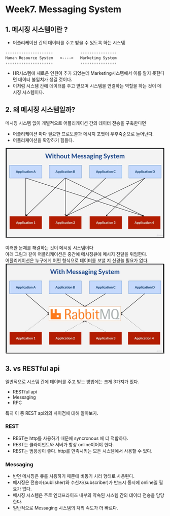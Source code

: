 # Week7. Messaging System

## 1. 메시징 시스템이란 ?

* 어플리케이션 간의 데이터를 주고 받을 수 있도록 하는 시스템

```
---------------------            ----------------
Human Resource System   <---->   Marketing System
---------------------            ----------------
```
* HR시스템에 새로운 인원이 추가 되었는데 Marketing시스템에서 이를 알지 못한다면 데이터 불일치가 생길 것이다.
* 이처럼 시스템 간에 데이터를 주고 받으며 시스템을 연결하는 역할을 하는 것이 메시징 시스템이다.

## 2. 왜 메시징 시스템일까?

메시징 시스템 없이 개별적으로 어플리케이션 간의 데이터 전송을 구축한다면
* 어플리케이션 마다 필요한 프로토콜과 메시지 포맷이 우후죽순으로 늘어난다.
* 어플리케이션을 확장하기 힘들다.

![](images/messaging1.jpg)

이러한 문제를 해결하는 것이 메시징 시스템이다  
아래 그림과 같이 어플리케이션은 중간에 메시징큐에 메시지 전달을 위임한다.  
어플리케이션은 누구에게 어떤 형식으로 데이터를 보낼 지 신경쓸 필요가 없다.
![](images/messaging2.jpg)

## 3. vs RESTful api
일반적으로 시스템 간에 데이터를 주고 받는 방법에는 크게 3가지가 있다.
* RESTful api
* Messaging
* RPC

특히 이 중 REST api와의 차이점에 대해 알아보자.

### REST
* REST는 http를 사용하기 때문에 syncronous 에 더 적합하다.  
* REST는 클라이언트와 서버가 항상 online이어야 한다.  
* REST는 범용성이 좋다. http를 만족시키는 모든 시스템에서 사용할 수 있다.  

### Messaging
* 반면 메시징은 큐를 사용하기 때문에 비동기 처리 형태로 사용된다.
* 메시징은 전송자(publisher)와 수신자(subscriber)가 반드시 동시에 online일 필요가 없다.
* 메시징 시스템은 주로 엔터프라이즈 내부의 약속된 시스템 간의 데이터 전송을 담당한다.
* 일반적으로 Messaging 시스템의 처리 속도가 더 빠르다.








